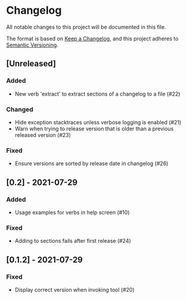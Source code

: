 # Changelog
All notable changes to this project will be documented in this file.

The format is based on [Keep a Changelog](https://keepachangelog.com/en/1.1.0/),
and this project adheres to [Semantic Versioning](https://semver.org/spec/v2.0.0.html).

## [Unreleased]
### Added
- New verb 'extract' to extract sections of a changelog to a file (#22)

### Changed
- Hide exception stacktraces unless verbose logging is enabled (#21)
- Warn when trying to release version that is older than a previous released version (#23)

### Fixed
- Ensure versions are sorted by release date in changelog (#26)

## [0.2] - 2021-07-29
### Added
- Usage examples for verbs in help screen (#10)

### Fixed
- Adding to sections fails after first release (#24)

## [0.1.2] - 2021-07-29
### Fixed
- Display correct version when invoking tool (#20)

